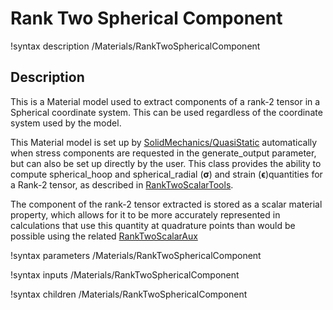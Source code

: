 # Rank Two Spherical Component

!syntax description /Materials/RankTwoSphericalComponent

## Description

This is a Material model used to extract components of a rank-2 tensor in a
Spherical coordinate system. This can be used regardless of the coordinate
system used by the model.

This Material model is set up by
[SolidMechanics/QuasiStatic](/Physics/SolidMechanics/QuasiStatic/index.md) automatically
when stress components are requested in the generate_output parameter, but can
also be set up directly by the user.  This class provides the ability to compute
spherical_hoop and spherical_radial ($\boldsymbol{\sigma}$) and strain
($\boldsymbol{\epsilon}$)quantities for a Rank-2 tensor, as described in
[RankTwoScalarTools](RankTwoScalarTools.md).  

The component of the rank-2 tensor extracted is stored as a scalar material
property, which allows for it to be more accurately represented in calculations
that use this quantity at quadrature points than would be possible using the
related [RankTwoScalarAux](RankTwoScalarAux.md)

!syntax parameters /Materials/RankTwoSphericalComponent

!syntax inputs /Materials/RankTwoSphericalComponent

!syntax children /Materials/RankTwoSphericalComponent
